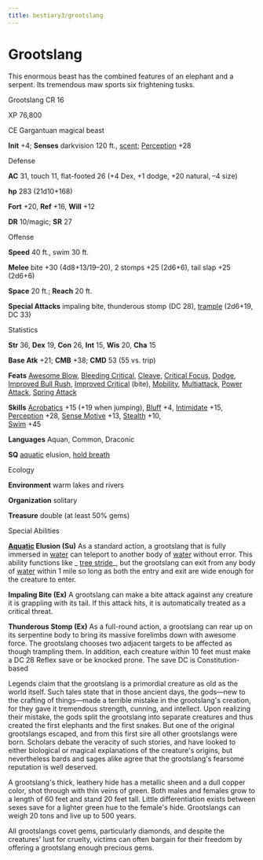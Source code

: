 ```yaml
---
title: bestiary3/grootslang
---
```

# Grootslang

This enormous beast has the combined features of an elephant and a serpent. Its tremendous maw sports six frightening tusks.

Grootslang CR 16

XP 76,800

CE Gargantuan magical beast

**Init** +4; **Senses** darkvision 120 ft., [scent](monster_dir/universalMonsterRules#_scent); [Perception](skills/perception#_perception) +28

Defense

**AC** 31, touch 11, flat-footed 26 (+4 Dex, +1 dodge, +20 natural, –4 size)

**hp** 283 (21d10+168)

**Fort** +20, **Ref** +16, **Will** +12

**DR** 10/magic; **SR** 27

Offense

**Speed** 40 ft., swim 30 ft.

**Melee** bite +30 (4d8+13/19–20), 2 stomps +25 (2d6+6), tail slap +25 (2d6+6)

**Space** 20 ft.; **Reach** 20 ft.

**Special Attacks** impaling bite, thunderous stomp (DC 28), [trample](monster_dir/universalMonsterRules#_trample) (2d6+19, DC 33)

Statistics

**Str** 36, **Dex** 19, **Con** 26, **Int** 15, **Wis** 20, **Cha** 15

**Base Atk** +21; **CMB** +38; **CMD** 53 (55 vs. trip)

**Feats** [Awesome Blow](monsters/monsterFeats#_awesome-blow), [Bleeding Critical](feats#_bleeding-critical), [Cleave](feats#_cleave), [Critical Focus](feats#_critical-focus), [Dodge](feats#_dodge), [Improved Bull Rush](feats#_improved-bull-rush), [Improved Critical](feats#_improved-critical) (bite), [Mobility](feats#_mobility), [Multiattack](monster_dir/monsterFeats#_multiattack), [Power Attack](feats#_power-attack), [Spring Attack](feats#_spring-attack)

**Skills** [Acrobatics](skills/acrobatics#_acrobatics) +15 (+19 when jumping), [Bluff](skill_dir/bluff#_bluff) +4, [Intimidate](skills/intimidate#_intimidate) +15, [Perception](skill_dir/perception#_perception) +28, [Sense Motive](skills/senseMotive#_sense-motive) +13, [Stealth](skill_dir/stealth#_stealth) +10,   
 [Swim](skills/swim#_swim) +45

**Languages** Aquan, Common, Draconic

**SQ** [aquatic](monster_dir/creatureTypes#_aquatic-subtype) elusion, [hold breath](monsters/universalMonsterRules#_hold-breath)

Ecology

**Environment** warm lakes and rivers

**Organization** solitary

**Treasure** double (at least 50% gems)

Special Abilities

**[Aquatic](monster_dir/creatureTypes#_aquatic-subtype) Elusion (Su)** As a standard action, a grootslang that is fully immersed in [water](monsters/creatureTypes#_water-subtype) can teleport to another body of [water](monster_dir/creatureTypes#_water-subtype) without error. This ability functions like _ [tree stride](spells/treeStride#_tree-stride)_, but the grootslang can exit from any body of [water](monster_dir/creatureTypes#_water-subtype) within 1 mile so long as both the entry and exit are wide enough for the creature to enter.

**Impaling Bite (Ex)** A grootslang can make a bite attack against any creature it is grappling with its tail. If this attack hits, it is automatically treated as a critical threat.

**Thunderous Stomp (Ex)** As a full-round action, a grootslang can rear up on its serpentine body to bring its massive forelimbs down with awesome force. The grootslang chooses two adjacent targets to be affected as though trampling them. In addition, each creature within 10 feet must make a DC 28 Reflex save or be knocked prone. The save DC is Constitution-based

Legends claim that the grootslang is a primordial creature as old as the world itself. Such tales state that in those ancient days, the gods—new to the crafting of things—made a terrible mistake in the grootslang's creation, for they gave it tremendous strength, cunning, and intellect. Upon realizing their mistake, the gods split the grootslang into separate creatures and thus created the first elephants and the first snakes. But one of the original grootslangs escaped, and from this first sire all other grootslangs were born. Scholars debate the veracity of such stories, and have looked to either biological or magical explanations of the creature's origins, but nevertheless bards and sages alike agree that the grootslang's fearsome reputation is well deserved.

A grootslang's thick, leathery hide has a metallic sheen and a dull copper color, shot through with thin veins of green. Both males and females grow to a length of 60 feet and stand 20 feet tall. Little differentiation exists between sexes save for a lighter green hue to the female's hide. Grootslangs can weigh 20 tons and live up to 500 years.

All grootslangs covet gems, particularly diamonds, and despite the creatures' lust for cruelty, victims can often bargain for their freedom by offering a grootslang enough precious gems.

